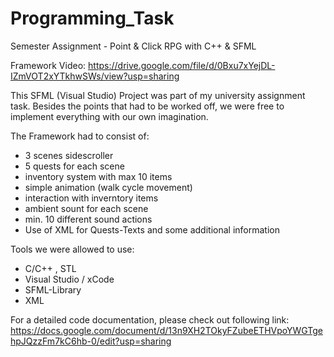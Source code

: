 # Programming_Task
Semester Assignment - Point & Click RPG with C++ & SFML

Framework Video: https://drive.google.com/file/d/0Bxu7xYejDL-IZmVOT2xYTkhwSWs/view?usp=sharing

This SFML (Visual Studio) Project was part of my university assignment task. 
Besides the points that had to be worked off, we were free to implement everything with our own imagination. 

The Framework had to consist of:
- 3 scenes sidescroller
- 5 quests for each scene
- inventory system with max 10 items
- simple animation (walk cycle movement)
- interaction with inverntory items
- ambient sount for each scene
- min. 10 different sound actions
- Use of XML for Quests-Texts and some additional information

Tools we were allowed to use:
- C/C++ , STL
- Visual Studio / xCode
- SFML-Library
- XML

For a detailed code documentation, please check out following link:
https://docs.google.com/document/d/13n9XH2TOkyFZubeETHVpoYWGTgehpJQzzFm7kC6hb-0/edit?usp=sharing


